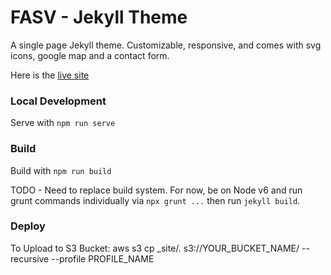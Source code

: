 # FASV - Jekyll Theme

A single page Jekyll theme. Customizable, responsive, and comes with svg icons, google map and a contact form.

Here is the [live site](https://footanklespecialistsva.com)

### Local Development

Serve with `npm run serve`

### Build
Build with `npm run build`

TODO - Need to replace build system. For now, be on Node v6 and run grunt commands individually via `npx grunt ...` then run `jekyll build`. 

### Deploy
To Upload to S3 Bucket: aws s3 cp _site/. s3://YOUR_BUCKET_NAME/ --recursive --profile PROFILE_NAME
